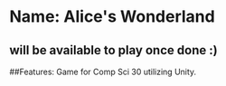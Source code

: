 # Name: Alice's Wonderland
## will be available to play once done :)

##Features:
Game for Comp Sci 30 utilizing Unity. 
